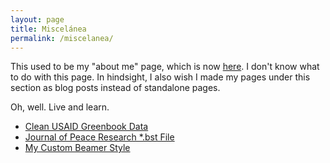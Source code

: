 ```yaml
---
layout: page
title: Miscelánea
permalink: /miscelanea/
---
```


This used to be my "about me" page, which is now [here](/about/). I don't know what to do with this page. In hindsight, I also wish I made my pages under this section as blog posts instead of standalone pages.

Oh, well. Live and learn.

- [Clean USAID Greenbook Data](/miscelanea/clean-usaid-greenbook-data/)
- [Journal of Peace Research *.bst File](/miscelanea/journal-of-peace-research-bst-file/)
- [My Custom Beamer Style](/miscelanea/my-custom-clemson-themed-beamer-style/)

